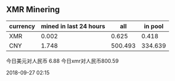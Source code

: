 ## XMR Minering

|currency|mined in last 24 hours|all|in pool|
|---|---|---|---|
|XMR|0.002|0.625|0.418|
|CNY|1.748|500.493|334.639|

今日美元对人民币 6.88	今日xmr对人民币800.59


2018-09-27 02:15